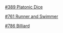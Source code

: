 [#389 Platonic Dice](https://projecteuler.net/problem=786)

[#761 Runner and Swimmer](https://projecteuler.net/problem=761)

[#786 Billiard](https://projecteuler.net/problem=389)


